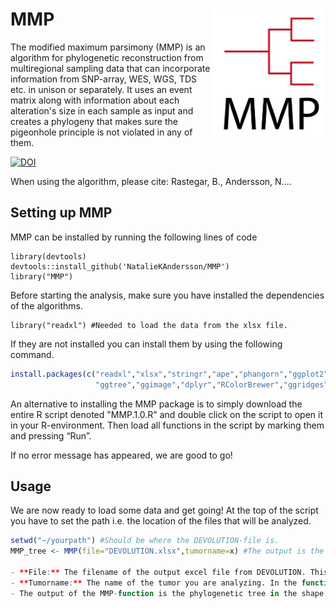 # MMP <img src="https://github.com/NatalieKAndersson/MMP/blob/main/Images/MMP_logo.PNG" align = "right" width="180"/>

The modified maximum parsimony (MMP) is an algorithm for phylogenetic reconstruction from multiregional sampling data that can incorporate information from SNP-array, WES, WGS, TDS etc. in unison or separately. It uses an event matrix along with information about each alteration's size in each sample as input and creates a phylogeny that makes sure the pigeonhole principle is not violated in any of them.

<a href="https://zenodo.org/badge/latestdoi/297145258"><img src="https://zenodo.org/badge/297145258.svg" alt="DOI"></a>

When using the algorithm, please cite: Rastegar, B., Andersson, N....

## Setting up MMP

MMP can be installed by running the following lines of code

```
library(devtools)
devtools::install_github('NatalieKAndersson/MMP')
library("MMP")
```


Before starting the analysis, make sure you have installed the dependencies of the algorithms.

```
library("readxl") #Needed to load the data from the xlsx file.
```
If they are not installed you can install them by using the following command.

```R
install.packages(c("readxl","xlsx","stringr","ape","phangorn","ggplot2",
                   "ggtree","ggimage","dplyr","RColorBrewer","ggridges","cowplot","dbscan"))
```


An alternative to installing the MMP package is to simply download the entire R script denoted "MMP.1.0.R" and double click on the script to open it in your R-environment. Then load all functions in the script by marking them and pressing “Run”.

If no error message has appeared, we are good to go!

## Usage
We are now ready to load some data and get going! At the top of the script you have to set the path i.e. the location of the files that will be analyzed.
```R
setwd("~/yourpath") #Should be where the DEVOLUTION-file is.
MMP_tree <- MMP(file="DEVOLUTION.xlsx",tumorname=x) #The output is the tree object.

- **File:** The filename of the output excel file from DEVOLUTION. This contains the event matrix, clustering and pie sizes. The algorithm uses the pie sizes etc. to minimize contradictions where “a larger pie comes after a smaller one” in the tree.
- **Tumorname:** The name of the tumor you are analyzing. In the function this is only used when the output file is saved in the end of the algorithm.
- The output of the MMP-function is the phylogenetic tree in the shape of a so called “phylo object” which can be plotted with ggplot.
```
